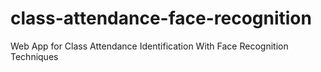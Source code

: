 # class-attendance-face-recognition
Web App for Class Attendance Identification With Face Recognition Techniques
